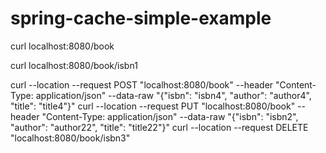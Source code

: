 # spring-cache-simple-example

curl localhost:8080/book

curl localhost:8080/book/isbn1

curl --location --request POST "localhost:8080/book" --header "Content-Type: application/json" --data-raw "{\"isbn\": \"isbn4\", \"author\": \"author4\", \"title\": \"title4\"}"
curl --location --request PUT "localhost:8080/book" --header "Content-Type: application/json" --data-raw "{\"isbn\": \"isbn2\", \"author\": \"author22\", \"title\": \"title22\"}"
curl --location --request DELETE "localhost:8080/book/isbn3"